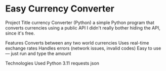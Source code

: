 # Easy Currency Converter
Project Title
currency Converter (Python)
a simple Python program that converts currencies using a public API
I didn't really bother hiding the API, since it's free.

Features
Converts between any two world currencies
Uses real-time exchange rates
Handles errors (network issues, invalid codes)
Easy to use — just run and type the amount

Technologies Used
Python 3.11
requests
json
